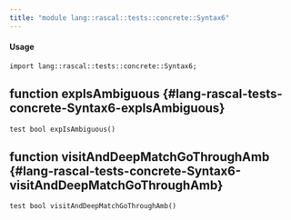 ```yaml
---
title: "module lang::rascal::tests::concrete::Syntax6"
---
```


#### Usage

`import lang::rascal::tests::concrete::Syntax6;`


## function expIsAmbiguous {#lang-rascal-tests-concrete-Syntax6-expIsAmbiguous}

```rascal
test bool expIsAmbiguous()

```

## function visitAndDeepMatchGoThroughAmb {#lang-rascal-tests-concrete-Syntax6-visitAndDeepMatchGoThroughAmb}

```rascal
test bool visitAndDeepMatchGoThroughAmb()

```

